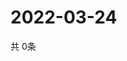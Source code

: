 # 2022-03-24
  共 0条

  <!-- BEGIN -->
  <!-- 最后更新时间Thu Mar 24 2022 18:07:30 GMT+0000 (Coordinated Universal Time) -->
  
  <!-- END -->
  
  